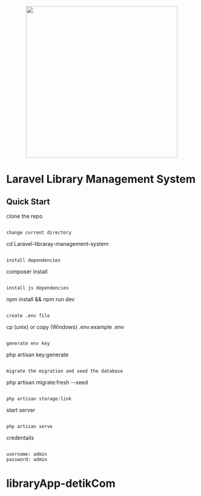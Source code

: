 <p align="center"><a href="https://laravel.com" target="_blank"><img src="https://raw.githubusercontent.com/laravel/art/master/logo-lockup/5%20SVG/2%20CMYK/1%20Full%20Color/laravel-logolockup-cmyk-red.svg" width="400"></a></p>

# Laravel Library Management System

## Quick Start

clone the repo

```

change current directory

```

cd Laravel-libraray-management-system

```

install dependencies

```

composer install

```

install js dependencies

```

npm install && npm run dev

```

create .env file

```

cp (unix) or copy (Windows) .env.example .env

```

generate env key

```

php artisan key:generate

```

migrate the migration and seed the database

```

php artisan migrate:fresh --seed

```

php artisan storage:link

```

start server

```

php artisan serve

```

credentails

```

username: admin
password: admin

```
# libraryApp-detikCom
